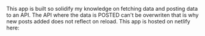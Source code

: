 This app is built so solidify my knowledge on fetching data and posting data to an API.
The API where the data is POSTED can't be overwriten that is why new posts added does not reflect on reload.
This app is hosted on netlify here: 